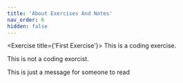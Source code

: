 ```yaml
---
title: 'About Exercises And Notes'
nav_order: 6
hidden: false
---
```


<Exercise title={'First Exercise'}>
This is a coding exercise.

This is not a coding exorcist.
</Exercise>

<Note>This is just a message for someone to read</Note>
